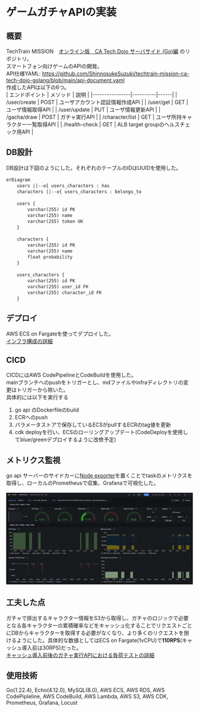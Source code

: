 # ゲームガチャAPIの実装

## 概要
TechTrain MISSION　[オンライン版　CA Tech Dojo サーバサイド (Go)編](https://techtrain.dev/missions/12) のリポジトリ。<br>
スマートフォン向けゲームのAPIの開発。<br>
API仕様YAML: https://github.com/ShinnosukeSuzuki/techtrain-mission-ca-tech-dojo-golang/blob/main/api-document.yaml<br>
作成したAPIは以下の6つ。<br>
| エンドポイント | メソッド | 説明 |
|----------------|----------|------|
| /user/create | POST | ユーザアカウント認証情報作成API |
| /user/get | GET | ユーザ情報取得API |
| /user/update | PUT | ユーザ情報更新API |
| /gacha/draw | POST | ガチャ実行API |
| /character/list | GET | ユーザ所持キャラクター一覧取得API |
| /health-check | GET | ALB target groupのヘルスチェック用API |

## DB設計
DB設計は下図のようにした。それぞれのテーブルのIDはUUIDを使用した。
```mermaid
erDiagram
    users ||--o{ users_characters : has
    characters ||--o{ users_characters : belongs_to

    users {
        varchar(255) id PK
        varchar(255) name
        varchar(255) token UK
    }

    characters {
        varchar(255) id PK
        varchar(255) name
        float probability
    }

    users_characters {
        varchar(255) id PK
        varchar(255) user_id FK
        varchar(255) character_id FK
    }
```

## デプロイ
AWS ECS on Fargateを使ってデプロイした。<br>
[インフラ構成の詳細](https://github.com/ShinnosukeSuzuki/techtrain-mission-ca-tech-dojo-golang/blob/main/infra/game-api-infrastructure/README.md)
## CICD
CICDにはAWS CodePipelineとCodeBuildを使用した。<br>
mainブランチへのpushをトリガーとし、mdファイルやinfraディレクトリの変更はトリガーから除いた。<br>
具体的には以下を実行する
1. go api のDockerfileのbuild
2. ECRへのpush
3. パラメータストアで保存しているECSがpullするECRのtag値を更新
4. cdk deployを行い、ECSのローリングアップデート(CodeDeployを使用してblue/greenデプロイするように改修予定)
## メトリクス監視
go api サーバーのサイドカーに[Node exporter](https://github.com/prometheus/node_exporter)を置くことでtaskのメトリクスを取得し、ローカルのPrometheusで収集、Grafanaで可視化した。<br>
<br>
![alt text](infra/observation/grafana/grafana.png)

## 工夫した点
ガチャで排出するキャラクター情報をS3から取得し、ガチャのロジックで必要となる各キャラクターの累積確率などをキャッシュ化することでリクエストごとにDBからキャラクターを取得する必要がなくなり、より多くのリクエストを捌けるようにした。具体的な数値としてはECS on Fargate(1vCPU)で**110RPS**(キャッシュ導入前は30RPS)だった。<br>
[キャッシュ導入前後のガチャ実行APIにおける負荷テストの詳細](https://github.com/ShinnosukeSuzuki/techtrain-mission-ca-tech-dojo-golang/blob/main/infra/performance-test/README.md)

## 使用技術
Go(1.22.4), Echo(4.12.0), MySQL(8.0), AWS ECS, AWS RDS, AWS CodePipleline, AWS CodeBuild, AWS Lambda, AWS S3, AWS CDK, Prometheus, Grafana, Locust
